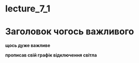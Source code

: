 # lecture_7_1

# Заголовок чогось важливого
**щось дуже важливе**

**прописав свій графік відключення світла**
